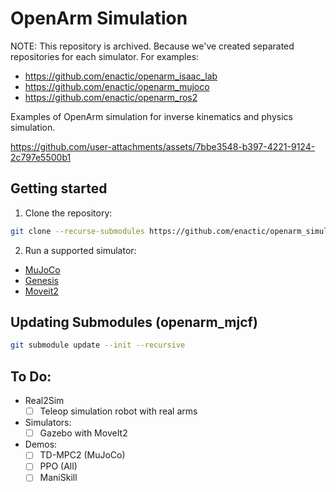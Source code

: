 # OpenArm Simulation

NOTE: This repository is archived. Because we've created separated repositories for each simulator. For examples:

* https://github.com/enactic/openarm_isaac_lab
* https://github.com/enactic/openarm_mujoco
* https://github.com/enactic/openarm_ros2


Examples of OpenArm simulation for inverse kinematics and physics simulation.



https://github.com/user-attachments/assets/7bbe3548-b397-4221-9124-2c797e5500b1



## Getting started

1. Clone the repository:
```sh 
git clone --recurse-submodules https://github.com/enactic/openarm_simulation.git
```
2. Run a supported simulator:

- [MuJoCo](./openarm_mujoco/README_MuJoCo.md)
- [Genesis](./openarm_genesis/README_Genesis.md)
- [Moveit2](./openarm_moveit2/README_MoveIt2.md)

## Updating Submodules (openarm_mjcf)

```sh
git submodule update --init --recursive
```

## To Do:

- Real2Sim
  - [ ] Teleop simulation robot with real arms

- Simulators:
  - [ ] Gazebo with MoveIt2
  
- Demos:
  - [ ] TD-MPC2 (MuJoCo)
  - [ ] PPO (All)
  - [ ] ManiSkill
